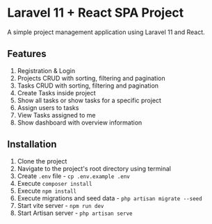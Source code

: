 # Laravel 11 + React SPA Project
A simple project management application using Laravel 11 and React.

## Features
1. Registration & Login
2. Projects CRUD with sorting, filtering and pagination
3. Tasks CRUD with sorting, filtering and pagination
4. Create Tasks inside project
5. Show all tasks or show tasks for a specific project
6. Assign users to tasks
7. View Tasks assigned to me
8. Show dashboard with overview information

## Installation
1. Clone the project
2. Navigate to the project's root directory using terminal
3. Create `.env` file - `cp .env.example .env`
4. Execute `composer install`
5. Execute `npm install`
6. Execute migrations and seed data - `php artisan migrate --seed`
7. Start vite server - `npm run dev`
8. Start Artisan server - `php artisan serve`


